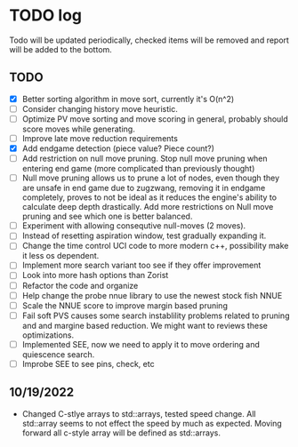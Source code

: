 # TODO log

Todo will be updated periodically, checked items will be removed and report will be added to the bottom.
## TODO
- [x] Better sorting algorithm in move sort, currently it's O(n^2)
- [ ] Consider changing history move heuristic.
- [ ] Optimize PV move sorting and move scoring in general, probably should score moves while generating. 
- [ ] Improve late move reduction requirements
- [x] Add endgame detection (piece value? Piece count?)
- [ ] Add restriction on null move pruning. Stop null move pruning when entering end game (more complicated than previously thought)
- [ ] Null move pruning allows us to prune a lot of nodes, even though they are unsafe in end game due to zugzwang, removing it in endgame completely, proves to not be ideal as it reduces the engine's ability to calculate deep depth drastically. Add more restrictions on Null move pruning and see which one is better balanced. 
- [ ] Experiment with allowing consequtive null-moves (2 moves).
- [ ] Instead of resetting aspiration window, test gradually expanding it. 
- [ ] Change the time control UCI code to more modern c++, possibility make it less os dependent.
- [ ] Implement more search variant too see if they offer improvement
- [ ] Look into more hash options than Zorist
- [ ] Refactor the code and organize
- [ ] Help change the probe nnue library to use the newest stock fish NNUE
- [ ] Scale the NNUE score to improve margin based pruning
- [ ] Fail soft PVS causes some search instablility problems related to pruning and and margine based reduction. We might want to reviews these optimizations.  
- [ ] Implemented SEE, now we need to apply it to move ordering and quiescence search.
- [ ] Improbe SEE to see pins, check, etc

## 10/19/2022
- Changed C-stlye arrays to std::arrays, tested speed change. All std::array seems to not effect the speed by much as expected. Moving forward all c-style array will be defined as std::arrays. 
